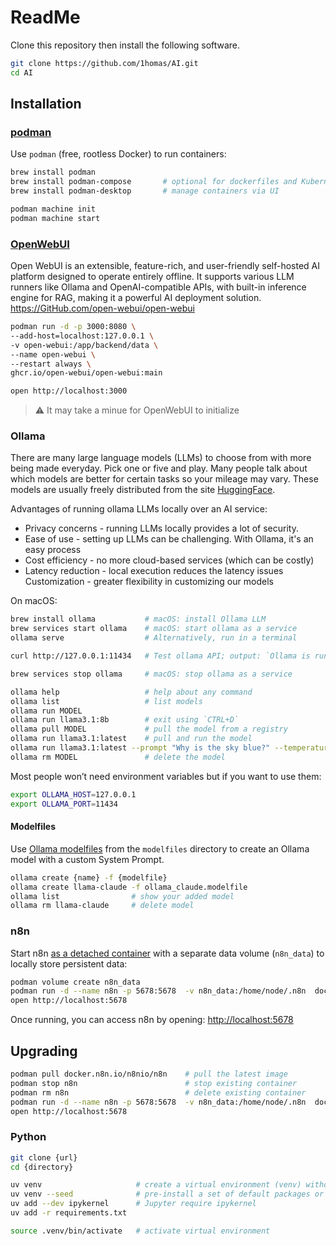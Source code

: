 # ReadMe

Clone this repository then install the following software.

```sh
git clone https://github.com/1homas/AI.git
cd AI
```

## Installation

### [podman](https://podman.io)

Use `podman` (free, rootless Docker) to run containers:

```sh
brew install podman
brew install podman-compose       # optional for dockerfiles and Kubernetes
brew install podman-desktop       # manage containers via UI

podman machine init
podman machine start
```

### [OpenWebUI](https://github.com/open-webui/open-webui)

Open WebUI is an extensible, feature-rich, and user-friendly self-hosted AI platform designed to operate entirely offline. It supports various LLM runners like Ollama and OpenAI-compatible APIs, with built-in inference engine for RAG, making it a powerful AI deployment solution.
https://GitHub.com/open-webui/open-webui

```sh
podman run -d -p 3000:8080 \
--add-host=localhost:127.0.0.1 \
-v open-webui:/app/backend/data \
--name open-webui \
--restart always \
ghcr.io/open-webui/open-webui:main

open http://localhost:3000
```

> ⚠ It may take a minue for OpenWebUI to initialize

### Ollama

There are many large language models (LLMs) to choose from with more being made everyday. Pick one or five and play. Many people talk about which models are better for certain tasks so your mileage may vary. These models are usually freely distributed from the site [HuggingFace](huggingface.co).

Advantages of running ollama LLMs locally over an AI service:

- Privacy concerns - running LLMs locally provides a lot of security.
- Ease of use - setting up LLMs can be challenging. With Ollama, it's an easy process
- Cost efficiency - no more cloud-based services (which can be costly)
- Latency reduction - local execution reduces the latency issues Customization - greater flexibility in customizing our models

On macOS:

```sh
brew install ollama           # macOS: install Ollama LLM
brew services start ollama    # macOS: start ollama as a service
ollama serve                  # Alternatively, run in a terminal

curl http://127.0.0.1:11434   # Test ollama API; output: `Ollama is running`

brew services stop ollama     # macOS: stop ollama as a service

ollama help                   # help about any command
ollama list                   # list models
ollama run MODEL
ollama run llama3.1:8b        # exit using `CTRL+D`
ollama pull MODEL             # pull the model from a registry
ollama run llama3.1:latest    # pull and run the model
ollama run llama3.1:latest --prompt "Why is the sky blue?" --temperature 0.7 --max-tokens 200 --verbose
ollama rm MODEL               # delete the model
```

Most people won’t need environment variables but if you want to use them:

```sh
export OLLAMA_HOST=127.0.0.1
export OLLAMA_PORT=11434
```

#### Modelfiles

Use [Ollama modelfiles](https://github.com/ollama/ollama/blob/main/docs/modelfile.md) from the `modelfiles` directory to create an Ollama model with a custom System Prompt.

```sh
ollama create {name} -f {modelfile}
ollama create llama-claude -f ollama_claude.modelfile
ollama list                # show your added model
ollama rm llama-claude     # delete model
```

### n8n

Start n8n [as a detached container](https://docs.n8n.io/hosting/installation/docker/) with a separate data volume (`n8n_data`) to locally store persistent data:

```sh
podman volume create n8n_data
podman run -d --name n8n -p 5678:5678  -v n8n_data:/home/node/.n8n  docker.io/n8nio/n8n
open http://localhost:5678
```

Once running, you can access n8n by opening: [http://localhost:5678](http://localhost:5678)

## Upgrading

```sh
podman pull docker.n8n.io/n8nio/n8n    # pull the latest image
podman stop n8n                        # stop existing container
podman rm n8n                          # delete existing container
podman run -d --name n8n -p 5678:5678  -v n8n_data:/home/node/.n8n  docker.io/n8nio/n8n
open http://localhost:5678
```

### Python

```sh
git clone {url}
cd {directory}

uv venv                     # create a virtual environment (venv) without pre-installing any packages
uv venv --seed              # pre-install a set of default packages or dependencies into the venv
uv add --dev ipykernel      # Jupyter require ipykernel
uv add -r requirements.txt

source .venv/bin/activate   # activate virtual environment
```

